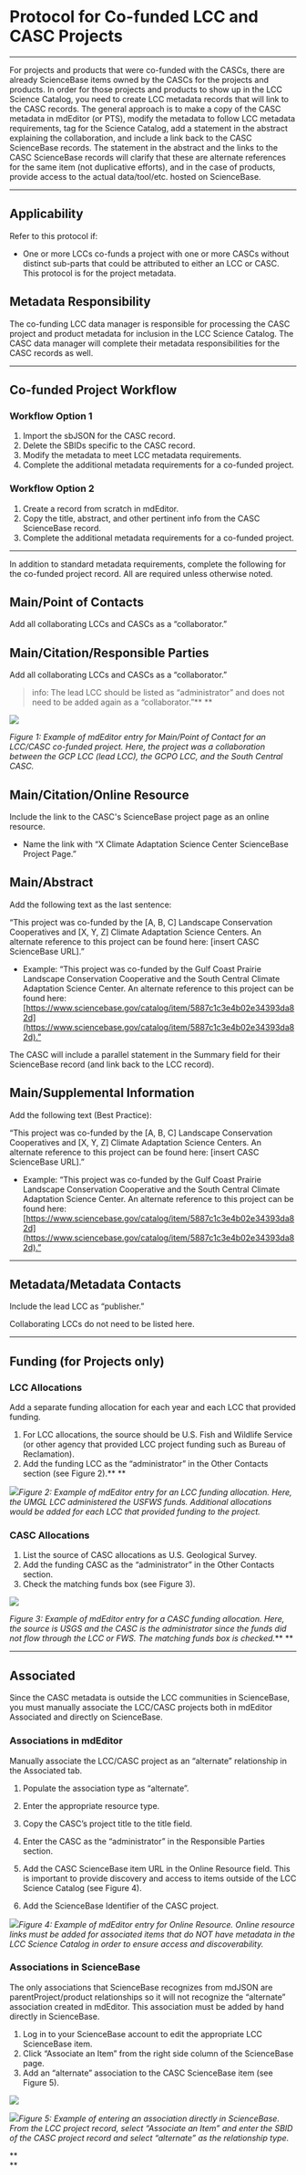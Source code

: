 # Protocol for Co-funded LCC and CASC Projects

---

For projects and products that were co-funded with the CASCs, there are already ScienceBase items owned by the CASCs for the projects and products. In order for those projects and products to show up in the LCC Science Catalog, you need to create LCC metadata records that will link to the CASC records. The general approach is to make a copy of the CASC metadata in mdEditor \(or PTS\), modify the metadata to follow LCC metadata requirements, tag for the Science Catalog, add a statement in the abstract explaining the collaboration, and include a link back to the CASC ScienceBase records. The statement in the abstract and the links to the CASC ScienceBase records will clarify that these are alternate references for the same item \(not duplicative efforts\), and in the case of products, provide access to the actual data/tool/etc. hosted on ScienceBase.

---

## Applicability

Refer to this protocol if:

* One or more LCCs co-funds a project with one or more CASCs without distinct sub-parts that could be attributed to either an LCC or CASC. This protocol is for the project metadata.

## Metadata Responsibility

The co-funding LCC data manager is responsible for processing the CASC project and product metadata for inclusion in the LCC Science Catalog. The CASC data manager will complete their metadata responsibilities for the CASC records as well.

---

## Co-funded Project Workflow

### Workflow Option 1

1. Import the sbJSON for the CASC record.
2. Delete the SBIDs specific to the CASC record.
3. Modify the metadata to meet LCC metadata requirements.
4. Complete the additional metadata requirements for a co-funded project.

### Workflow Option 2

1. Create a record from scratch in mdEditor.
2. Copy the title, abstract, and other pertinent info from the CASC ScienceBase record. 
3. Complete the additional metadata requirements for a co-funded project.

---

In addition to standard metadata requirements, complete the following for the co-funded project record. All are required unless otherwise noted.

## Main/Point of Contacts

Add all collaborating LCCs and CASCs as a “collaborator.”

## Main/Citation/Responsible Parties

Add all collaborating LCCs and CASCs as a “collaborator.”

> info: The lead LCC should be listed as “administrator” and does not need to be added again as a “collaborator.”**                  **

![](https://lh6.googleusercontent.com/4ewK_e-foCCi1kHOe9RiAG1Kuuc4VXIrB7S78S8goOtko3-DCZ9vj2wulFlwD7H_m_-IUfTTip8ssC_JHhJzqoD4bcguP-BvIimv2ctekLDadMNrOxEF-KBx7Ilr3uud0JodZmuJ)

_Figure 1: Example of mdEditor entry for Main/Point of Contact for an LCC/CASC co-funded project. Here, the project was a collaboration between the GCP LCC \(lead LCC\), the GCPO LCC, and the South Central CASC._

## Main/Citation/Online Resource

Include the link to the CASC's ScienceBase project page as an online resource. 

* Name the link with “X Climate Adaptation Science Center ScienceBase Project Page.”

## Main/Abstract

Add the following text as the last sentence:

“This project was co-funded by the \[A, B, C\] Landscape Conservation Cooperatives and \[X, Y, Z\] Climate Adaptation Science Centers. An alternate reference to this project can be found here: \[insert CASC ScienceBase URL\].”

* Example: “This project was co-funded by the Gulf Coast Prairie Landscape Conservation Cooperative and the South Central Climate Adaptation Science Center. An alternate reference to this project can be found here: [https://www.sciencebase.gov/catalog/item/5887c1c3e4b02e34393da82d](https://www.sciencebase.gov/catalog/item/5887c1c3e4b02e34393da82d).”

The CASC will include a parallel statement in the Summary field for their ScienceBase record \(and link back to the LCC record\).

## Main/Supplemental Information

Add the following text \(Best Practice\):

“This project was co-funded by the \[A, B, C\] Landscape Conservation Cooperatives and \[X, Y, Z\] Climate Adaptation Science Centers. An alternate reference to this project can be found here: \[insert CASC ScienceBase URL\].”

* Example: “This project was co-funded by the Gulf Coast Prairie Landscape Conservation Cooperative and the South Central Climate Adaptation Science Center. An alternate reference to this project can be found here: [https://www.sciencebase.gov/catalog/item/5887c1c3e4b02e34393da82d](https://www.sciencebase.gov/catalog/item/5887c1c3e4b02e34393da82d).”

---

## Metadata/Metadata Contacts

Include the lead LCC as “publisher.”

Collaborating LCCs do not need to be listed here.

---

## Funding \(for Projects only\)

### LCC Allocations

Add a separate funding allocation for each year and each LCC that provided funding.

1. For LCC allocations, the source should be U.S. Fish and Wildlife Service \(or other agency that provided LCC project funding such as Bureau of Reclamation\).
2. Add the funding LCC as the “administrator” in the Other Contacts section \(see Figure 2\).**         **

![](https://lh5.googleusercontent.com/FuzsddF2rFu5QQiRYIC7xLYOQrFWwHFoqIIMa0OuODOz52A3oSi1tAUUfh58HTjYmtKohXAGKwWfoKXdRXjol3J-A_zBCl6kddAGBjErEWIfSrSoYAkdmieraFzgSYR3jBwG0q26)_Figure 2: Example of mdEditor entry for an LCC funding allocation. Here, the UMGL LCC administered the USFWS funds. Additional allocations would be added for each LCC that provided funding to the project._

### CASC Allocations

1. List the source of CASC allocations as U.S. Geological Survey.
2. Add the funding CASC as the “administrator” in the Other Contacts section.
3. Check the matching funds box \(see Figure 3\).

![](https://lh3.googleusercontent.com/e4FV2qawV3ryt7S_SCo5t2i9cXraxJg4IfQB-M5d3mZjlYkblBVujR8c3a5ZU6M3sjETqxhSWwoEBwwdca7s2cD8-a0ZQMABXIPtCBHPbCAPZcEulOz2CSrfMC8Y-GjYssHOHYlL)

_Figure 3: Example of mdEditor entry for a CASC funding allocation. Here, the source is USGS and the CASC is the administrator since the funds did not flow through the LCC or FWS. The matching funds box is checked._**              **

---

## Associated

Since the CASC metadata is outside the LCC communities in ScienceBase, you must manually associate the LCC/CASC projects both in mdEditor Associated and directly on ScienceBase.

### Associations in mdEditor

Manually associate the LCC/CASC project as an “alternate” relationship in the Associated tab.

1. Populate the association type as “alternate”.

2. Enter the appropriate resource type.

3. Copy the CASC’s project title to the title field.

4. Enter the CASC as the “administrator” in the Responsible Parties section.

5. Add the CASC ScienceBase item URL in the Online Resource field. This is important to provide discovery and access to items outside of the LCC Science Catalog \(see Figure 4\).

6. Add the ScienceBase Identifier of the CASC project.

![](https://lh4.googleusercontent.com/pXmGsY0ufzhw5K7T8Ml_8Sq88VFRp0f63T4HSZdnnOvP4xN4XtTYEVNXq9WrcK7r5wb0NHwcT1dMKtAbhVDKykWe-HSsYBp8GHOW2YsLgkMcOk1zUnFtFVAmKzAUGKAaeUKVdrGm)_Figure 4: Example of mdEditor entry for Online Resource. Online resource links must be added for associated items that do NOT have metadata in the LCC Science Catalog in order to ensure access and discoverability._

### Associations in ScienceBase

The only associations that ScienceBase recognizes from mdJSON are parentProject/product relationships so it will not recognize the “alternate” association created in mdEditor. This association must be added by hand directly in ScienceBase.

1. Log in to your ScienceBase account to edit the appropriate LCC ScienceBase item. 
2. Click “Associate an Item” from the right side column of the ScienceBase page. 
3. Add an “alternate” association to the CASC ScienceBase item \(see Figure 5\).

![](https://lh5.googleusercontent.com/s4tNZQxUK5yvtjEtAP-NWIKDvv1hY2IGjTxr7zHoDZnV931sZ9JRjLeHt4inqF0AIZSiHqjNM8-Ev30woD6tCngPnwG_CWnz2K-X8PBXOXLMqTTFtvOmId9C8WxdkAv-QxRBHSL4)

![](https://lh5.googleusercontent.com/FPfhTiqh2kFQ3B6MAawlBytGNKOkmlivoJBgL_Ehld7D1hSyR3EVF6V7eO_hZ5HB4eaq-WUPQ_kPWBIcAkyPTNTOLdSEZtJR0W5ROAWs0ylrLP_RQb_5zF0UEyCFuN4kDzdHT7Py)_Figure 5: Example of entering an association directly in ScienceBase. From the LCC project record, select “Associate an Item” and enter the SBID of the CASC project record and select “alternate” as the relationship type._

**                                
**

